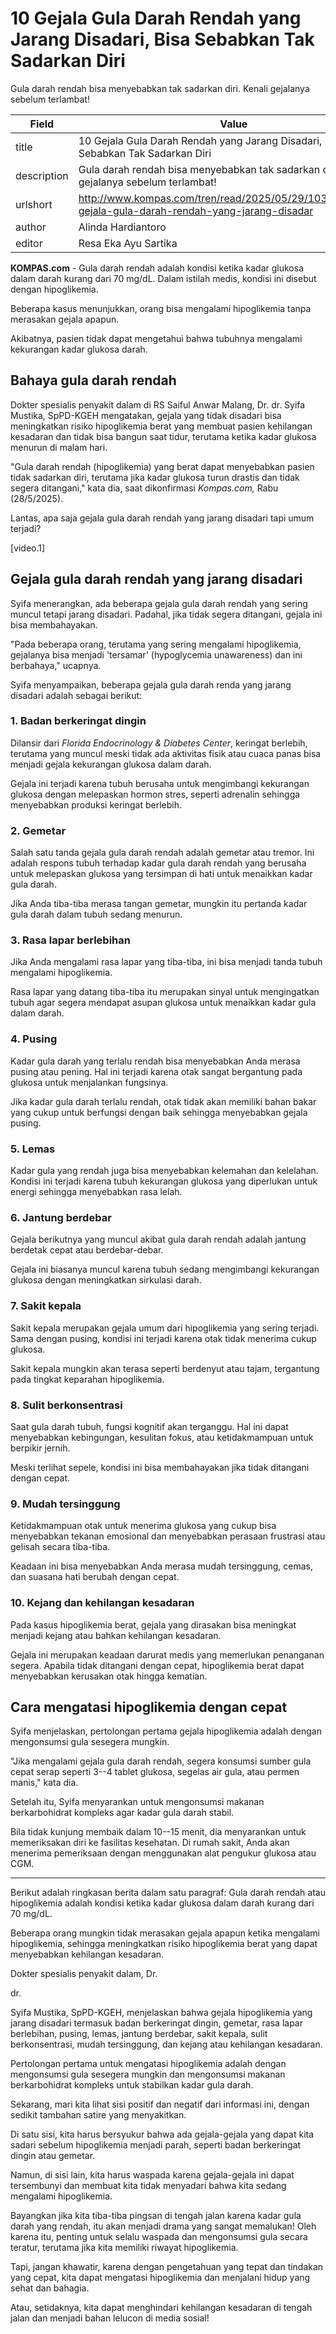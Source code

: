 # 10 Gejala Gula Darah Rendah yang Jarang Disadari, Bisa Sebabkan Tak Sadarkan Diri

Gula darah rendah bisa menyebabkan tak sadarkan diri. Kenali gejalanya sebelum terlambat!

| Field       | Value                                                       |
|-------------|-------------------------------------------------------------|
| title       | 10 Gejala Gula Darah Rendah yang Jarang Disadari, Bisa Sebabkan Tak Sadarkan Diri |
| description | Gula darah rendah bisa menyebabkan tak sadarkan diri. Kenali gejalanya sebelum terlambat! |
| urlshort    | http://www.kompas.com/tren/read/2025/05/29/103000965/10-gejala-gula-darah-rendah-yang-jarang-disadar |
| author      | Alinda Hardiantoro |
| editor      | Resa Eka Ayu Sartika |

**KOMPAS.com** - Gula darah rendah adalah kondisi ketika kadar glukosa dalam darah kurang dari 70 mg/dL. Dalam istilah medis, kondisi ini disebut dengan hipoglikemia.

Beberapa kasus menunjukkan, orang bisa mengalami hipoglikemia tanpa merasakan gejala apapun.

Akibatnya, pasien tidak dapat mengetahui bahwa tubuhnya mengalami kekurangan kadar glukosa darah.

## Bahaya gula darah rendah

Dokter spesialis penyakit dalam di RS Saiful Anwar Malang, Dr. dr. Syifa Mustika, SpPD-KGEH mengatakan, gejala yang tidak disadari bisa meningkatkan risiko hipoglikemia berat yang membuat pasien kehilangan kesadaran dan tidak bisa bangun saat tidur, terutama ketika kadar glukosa menurun di malam hari.

\"Gula darah rendah (hipoglikemia) yang berat dapat menyebabkan pasien tidak sadarkan diri, terutama jika kadar glukosa turun drastis dan tidak segera ditangani,\" kata dia, saat dikonfirmasi *Kompas.com,* Rabu (28/5/2025).

Lantas, apa saja gejala gula darah rendah yang jarang disadari tapi umum terjadi?

\[video.1\]

## Gejala gula darah rendah yang jarang disadari

Syifa menerangkan, ada beberapa gejala gula darah rendah yang sering muncul tetapi jarang disadari. Padahal, jika tidak segera ditangani, gejala ini bisa membahayakan.

\"Pada beberapa orang, terutama yang sering mengalami hipoglikemia, gejalanya bisa menjadi \'tersamar\' (hypoglycemia unawareness) dan ini berbahaya,\" ucapnya.

Syifa menyampaikan, beberapa gejala gula darah renda yang jarang disadari adalah sebagai berikut:

### 1. Badan berkeringat dingin

Dilansir dari *Florida Endocrinology & Diabetes Center*, keringat berlebih, terutama yang muncul meski tidak ada aktivitas fisik atau cuaca panas bisa menjadi gejala kekurangan glukosa dalam darah.

Gejala ini terjadi karena tubuh berusaha untuk mengimbangi kekurangan glukosa dengan melepaskan hormon stres, seperti adrenalin sehingga menyebabkan produksi keringat berlebih.

### 2. Gemetar

Salah satu tanda gejala gula darah rendah adalah gemetar atau tremor. Ini adalah respons tubuh terhadap kadar gula darah rendah yang berusaha untuk melepaskan glukosa yang tersimpan di hati untuk menaikkan kadar gula darah.

Jika Anda tiba-tiba merasa tangan gemetar, mungkin itu pertanda kadar gula darah dalam tubuh sedang menurun.

### 3. Rasa lapar berlebihan

Jika Anda mengalami rasa lapar yang tiba-tiba, ini bisa menjadi tanda tubuh mengalami hipoglikemia.

Rasa lapar yang datang tiba-tiba itu merupakan sinyal untuk mengingatkan tubuh agar segera mendapat asupan glukosa untuk menaikkan kadar gula dalam darah.

### 4. Pusing

Kadar gula darah yang terlalu rendah bisa menyebabkan Anda merasa pusing atau pening. Hal ini terjadi karena otak sangat bergantung pada glukosa untuk menjalankan fungsinya.

Jika kadar gula darah terlalu rendah, otak tidak akan memiliki bahan bakar yang cukup untuk berfungsi dengan baik sehingga menyebabkan gejala pusing.

### 5. Lemas

Kadar gula yang rendah juga bisa menyebabkan kelemahan dan kelelahan. Kondisi ini terjadi karena tubuh kekurangan glukosa yang diperlukan untuk energi sehingga menyebabkan rasa lelah.

### 6. Jantung berdebar

Gejala berikutnya yang muncul akibat gula darah rendah adalah jantung berdetak cepat atau berdebar-debar.

Gejala ini biasanya muncul karena tubuh sedang mengimbangi kekurangan glukosa dengan meningkatkan sirkulasi darah.

### 7. Sakit kepala

Sakit kepala merupakan gejala umum dari hipoglikemia yang sering terjadi. Sama dengan pusing, kondisi ini terjadi karena otak tidak menerima cukup glukosa.

Sakit kepala mungkin akan terasa seperti berdenyut atau tajam, tergantung pada tingkat keparahan hipoglikemia.

### 8. Sulit berkonsentrasi

Saat gula darah tubuh, fungsi kognitif akan terganggu. Hal ini dapat menyebabkan kebingungan, kesulitan fokus, atau ketidakmampuan untuk berpikir jernih.

Meski terlihat sepele, kondisi ini bisa membahayakan jika tidak ditangani dengan cepat.

### 9. Mudah tersinggung

Ketidakmampuan otak untuk menerima glukosa yang cukup bisa menyebabkan tekanan emosional dan menyebabkan perasaan frustrasi atau gelisah secara tiba-tiba.

Keadaan ini bisa menyebabkan Anda merasa mudah tersinggung, cemas, dan suasana hati berubah dengan cepat.

### 10. Kejang dan kehilangan kesadaran

Pada kasus hipoglikemia berat, gejala yang dirasakan bisa meningkat menjadi kejang atau bahkan kehilangan kesadaran.

Gejala ini merupakan keadaan darurat medis yang memerlukan penanganan segera. Apabila tidak ditangani dengan cepat, hipoglikemia berat dapat menyebabkan kerusakan otak hingga kematian.

## Cara mengatasi hipoglikemia dengan cepat

Syifa menjelaskan, pertolongan pertama gejala hipoglikemia adalah dengan mengonsumsi gula sesegera mungkin.

\"Jika mengalami gejala gula darah rendah, segera konsumsi sumber gula cepat serap seperti 3--4 tablet glukosa, segelas air gula, atau permen manis,\" kata dia.

Setelah itu, Syifa menyarankan untuk mengonsumsi makanan berkarbohidrat kompleks agar kadar gula darah stabil.

Bila tidak kunjung membaik dalam 10--15 menit, dia menyarankan untuk memeriksakan diri ke fasilitas kesehatan. Di rumah sakit, Anda akan menerima pemeriksaan dengan menggunakan alat pengukur glukosa atau CGM.

---
Berikut adalah ringkasan berita dalam satu paragraf: Gula darah rendah atau hipoglikemia adalah kondisi ketika kadar glukosa dalam darah kurang dari 70 mg/dL.

 Beberapa orang mungkin tidak merasakan gejala apapun ketika mengalami hipoglikemia, sehingga meningkatkan risiko hipoglikemia berat yang dapat menyebabkan kehilangan kesadaran.

 Dokter spesialis penyakit dalam, Dr.

 dr.

 Syifa Mustika, SpPD-KGEH, menjelaskan bahwa gejala hipoglikemia yang jarang disadari termasuk badan berkeringat dingin, gemetar, rasa lapar berlebihan, pusing, lemas, jantung berdebar, sakit kepala, sulit berkonsentrasi, mudah tersinggung, dan kejang atau kehilangan kesadaran.

 Pertolongan pertama untuk mengatasi hipoglikemia adalah dengan mengonsumsi gula sesegera mungkin dan mengonsumsi makanan berkarbohidrat kompleks untuk stabilkan kadar gula darah.



Sekarang, mari kita lihat sisi positif dan negatif dari informasi ini, dengan sedikit tambahan satire yang menyakitkan.

 Di satu sisi, kita harus bersyukur bahwa ada gejala-gejala yang dapat kita sadari sebelum hipoglikemia menjadi parah, seperti badan berkeringat dingin atau gemetar.

 Namun, di sisi lain, kita harus waspada karena gejala-gejala ini dapat tersembunyi dan membuat kita tidak menyadari bahwa kita sedang mengalami hipoglikemia.

 Bayangkan jika kita tiba-tiba pingsan di tengah jalan karena kadar gula darah yang rendah, itu akan menjadi drama yang sangat memalukan! Oleh karena itu, penting untuk selalu waspada dan mengonsumsi gula secara teratur, terutama jika kita memiliki riwayat hipoglikemia.

 Tapi, jangan khawatir, karena dengan pengetahuan yang tepat dan tindakan yang cepat, kita dapat mengatasi hipoglikemia dan menjalani hidup yang sehat dan bahagia.

 Atau, setidaknya, kita dapat menghindari kehilangan kesadaran di tengah jalan dan menjadi bahan lelucon di media sosial!
